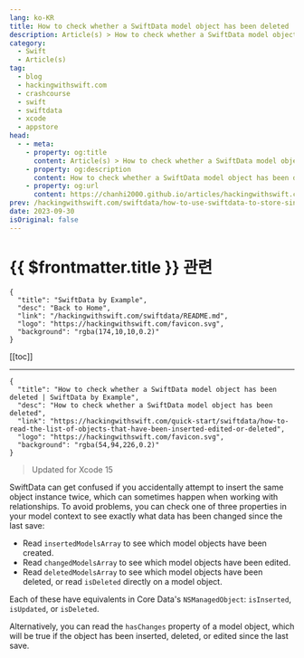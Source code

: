 ```yaml
---
lang: ko-KR
title: How to check whether a SwiftData model object has been deleted
description: Article(s) > How to check whether a SwiftData model object has been deleted
category:
  - Swift
  - Article(s)
tag: 
  - blog
  - hackingwithswift.com
  - crashcourse
  - swift
  - swiftdata
  - xcode
  - appstore
head:
  - - meta:
    - property: og:title
      content: Article(s) > How to check whether a SwiftData model object has been deleted
    - property: og:description
      content: How to check whether a SwiftData model object has been deleted
    - property: og:url
      content: https://chanhi2000.github.io/articles/hackingwithswift.com/swiftdata/how-to-read-the-list-of-objects-that-have-been-inserted-edited-or-deleted.html
prev: /hackingwithswift.com/swiftdata/how-to-use-swiftdata-to-store-singletons.md
date: 2023-09-30
isOriginal: false
---
```


# {{ $frontmatter.title }} 관련

```component VPCard
{
  "title": "SwiftData by Example",
  "desc": "Back to Home",
  "link": "/hackingwithswift.com/swiftdata/README.md",
  "logo": "https://hackingwithswift.com/favicon.svg",
  "background": "rgba(174,10,10,0.2)"
}
```

[[toc]]

---

```component VPCard
{
  "title": "How to check whether a SwiftData model object has been deleted | SwiftData by Example",
  "desc": "How to check whether a SwiftData model object has been deleted",
  "link": "https://hackingwithswift.com/quick-start/swiftdata/how-to-read-the-list-of-objects-that-have-been-inserted-edited-or-deleted", 
  "logo": "https://hackingwithswift.com/favicon.svg",
  "background": "rgba(54,94,226,0.2)"
}
```

> Updated for Xcode 15

SwiftData can get confused if you accidentally attempt to insert the same object instance twice, which can sometimes happen when working with relationships. To avoid problems, you can check one of three properties in your model context to see exactly what data has been changed since the last save:

- Read `insertedModelsArray` to see which model objects have been created.
- Read `changedModelsArray` to see which model objects have been edited.
- Read `deletedModelsArray` to see which model objects have been deleted, or read `isDeleted` directly on a model object.

Each of these have equivalents in Core Data's `NSManagedObject`: `isInserted`, `isUpdated`, or `isDeleted`.

Alternatively, you can read the `hasChanges` property of a model object, which will be true if the object has been inserted, deleted, or edited since the last save.

